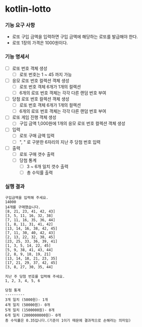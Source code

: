 # kotlin-lotto

### 기능 요구 사항
* 로또 구입 금액을 입력하면 구입 금액에 해당하는 로또를 발급해야 한다.
* 로또 1장의 가격은 1000원이다.

### 기능 명세서
- [ ] 로또 번호 객체 생성
  - [ ] 로또 번호는 1 ~ 45 까지 가능
- [ ] 응모 로또 번호 컬렉션 객체 생성
  - [ ] 로또 번호 객체 6개가 1개의 컬렉션
  - [ ] 6개의 로또 번호 객체는 각각 다른 랜덤 번호 부여
- [ ] 당첨 로또 번호 컬렉션 객체 생성
  - [ ] 로또 번호 객체 6개가 1개의 컬렉션
  - [ ] 6개의 로또 번호 객체는 각각 다른 랜덤 번호 부여
- [ ] 로또 게임 진행 객체 생성
  - [ ] 구입 금액 1,000원에 1개의 응모 로또 번호 컬렉션 객체 생성
- [ ] 입력
  - [ ] 로또 구매 금액 입력
  - [ ] ", " 로 구분한 6자리의 지난 주 당첨 번호 입력
- [ ] 출력
  - [ ] 로또 구매 갯수 출력
  - [ ] 당첨 통계
    - [ ] 3 ~ 6개 일치 갯수 출력
    - [ ] 총 수익률 출력

### 실행 결과
```text
구입금액을 입력해 주세요.
14000
14개를 구매했습니다.
[8, 21, 23, 41, 42, 43]
[3, 5, 11, 16, 32, 38]
[7, 11, 16, 35, 36, 44]
[1, 8, 11, 31, 41, 42]
[13, 14, 16, 38, 42, 45]
[7, 11, 30, 40, 42, 43]
[2, 13, 22, 32, 38, 45]
[23, 25, 33, 36, 39, 41]
[1, 3, 5, 14, 22, 45]
[5, 9, 38, 41, 43, 44]
[2, 8, 9, 18, 19, 21]
[13, 14, 18, 21, 23, 35]
[17, 21, 29, 37, 42, 45]
[3, 8, 27, 30, 35, 44]

지난 주 당첨 번호를 입력해 주세요.
1, 2, 3, 4, 5, 6

당첨 통계
---------
3개 일치 (5000원)- 1개
4개 일치 (50000원)- 0개
5개 일치 (1500000원)- 0개
6개 일치 (2000000000원)- 0개
총 수익률은 0.35입니다.(기준이 1이기 때문에 결과적으로 손해라는 의미임)
```
